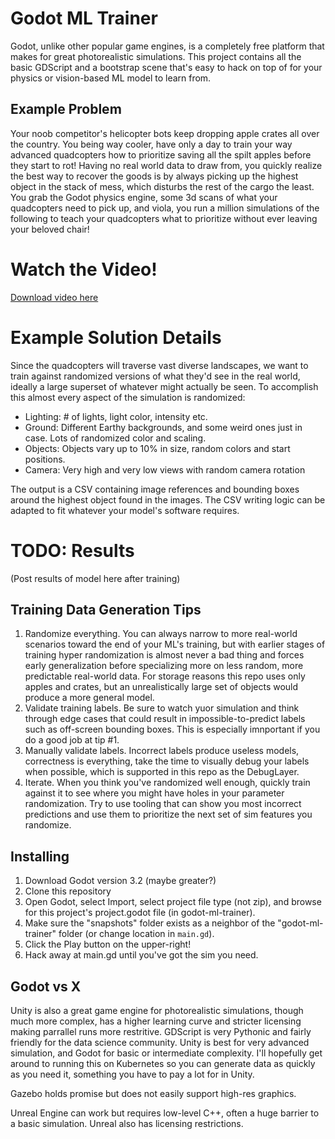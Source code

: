 # Godot ML Trainer

Godot, unlike other popular game engines, is a completely free platform that makes for great photorealistic simulations.  This project contains all the basic GDScript and a bootstrap scene that's easy to hack on top of for your
physics or vision-based ML model to learn from.

## Example Problem

Your noob competitor's helicopter bots keep dropping apple crates all over the country.  You being way cooler, have only a day to train your way advanced quadcopters how to prioritize saving all the spilt apples before they start to rot! Having no real world data to draw from, you quickly realize the best way to recover the goods is by always picking up the highest object in the stack of mess, which disturbs the rest of the cargo the least.  You grab the Godot physics engine, some 3d scans of what your quadcopters need to pick up, and viola, you run a million simulations of the following to teach your quadcopters what to prioritize without ever leaving your beloved chair!

# Watch the Video!

[Download video here](https://github.com/gittyeric/godot-ml-trainer/raw/main/apple_drop.mov)

# Example Solution Details

Since the quadcopters will traverse vast diverse landscapes, we want to train against randomized versions of what they'd see in the real world, ideally a large superset of whatever might actually be seen.  To accomplish this almost
every aspect of the simulation is randomized:

- Lighting: # of lights, light color, intensity etc.
- Ground: Different Earthy backgrounds, and some weird ones just in case.  Lots of randomized color and scaling.
- Objects: Objects vary up to 10% in size, random colors and start positions.
- Camera: Very high and very low views with random camera rotation

The output is a CSV containing image references and bounding boxes around the highest object found in the images.  The CSV writing logic can be adapted to fit whatever your model's software requires.

# TODO: Results

(Post results of model here after training)

## Training Data Generation Tips

1. Randomize everything.  You can always narrow to more real-world scenarios toward the end of your ML's training, but with earlier stages of training hyper randomization is almost never a bad thing and forces early generalization before
specializing more on less random, more predictable real-world data.  For storage reasons this repo uses only apples and crates, but an unrealistically large set of objects would produce a more general model.
2. Validate training labels.  Be sure to watch yuor simulation and think through edge cases that could result in impossible-to-predict labels such as off-screen bounding boxes.  This is especially imnportant if you do a good job at tip #1.
3. Manually validate labels.  Incorrect labels produce useless models, correctness is everything, take the time to visually debug your labels when possible, which is supported in this repo as the DebugLayer.
4. Iterate.  When you think you've randomized well enough, quickly train against it to see where you might have holes in your parameter randomization.  Try to use tooling that can show you most incorrect predictions and use them to
prioritize the next set of sim features you randomize.

## Installing

1. Download Godot version 3.2 (maybe greater?)
2. Clone this repository
3. Open Godot, select Import, select project file type (not zip), and browse for this project's project.godot file (in godot-ml-trainer).
4. Make sure the "snapshots" folder exists as a neighbor of the "godot-ml-trainer" folder (or change location in `main.gd`).
5. Click the Play button on the upper-right!
6. Hack away at main.gd until you've got the sim you need.

## Godot vs X

Unity is also a great game engine for photorealistic simulations, though much more complex, has a higher learning curve and stricter licensing making parrallel runs more restritive.  GDScript is very Pythonic and fairly friendly for the data science community.  Unity is best for very advanced simulation,
and Godot for basic or intermediate complexity.  I'll hopefully get around to running this on Kubernetes so you can generate data as quickly as you need it, something you have to pay a lot for in Unity.

Gazebo holds promise but does not easily support high-res graphics.

Unreal Engine can work but requires low-level C++, often a huge barrier to a basic simulation.  Unreal also has licensing restrictions.
